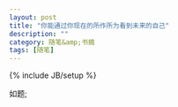 ```yaml
---
layout: post
title: "你能通过你现在的所作所为看到未来的自己"
description: ""
category: 随笔&amp;书摘
tags: [随笔]
---
```

{% include JB/setup %}

如题;


